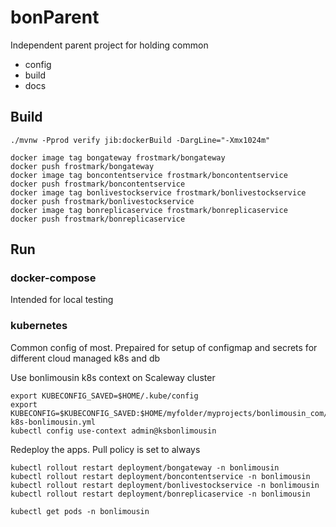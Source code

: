 # bonParent

Independent parent project for holding common
* config
* build
* docs

## Build

```
./mvnw -Pprod verify jib:dockerBuild -DargLine="-Xmx1024m"
```

```
docker image tag bongateway frostmark/bongateway
docker push frostmark/bongateway
docker image tag boncontentservice frostmark/boncontentservice
docker push frostmark/boncontentservice
docker image tag bonlivestockservice frostmark/bonlivestockservice
docker push frostmark/bonlivestockservice
docker image tag bonreplicaservice frostmark/bonreplicaservice
docker push frostmark/bonreplicaservice
```

## Run

### docker-compose
Intended for local testing

### kubernetes
Common config of most. 
Prepaired for setup of configmap and secrets for different cloud managed k8s and db

Use bonlimousin k8s context on Scaleway cluster
```
export KUBECONFIG_SAVED=$HOME/.kube/config
export KUBECONFIG=$KUBECONFIG_SAVED:$HOME/myfolder/myprojects/bonlimousin_com/jhipworkspace/bonParent/k8s/scaleway/kubeconfig-k8s-bonlimousin.yml
kubectl config use-context admin@ksbonlimousin
```

Redeploy the apps. Pull policy is set to always
```
kubectl rollout restart deployment/bongateway -n bonlimousin
kubectl rollout restart deployment/boncontentservice -n bonlimousin
kubectl rollout restart deployment/bonlivestockservice -n bonlimousin
kubectl rollout restart deployment/bonreplicaservice -n bonlimousin
```

```
kubectl get pods -n bonlimousin
```
